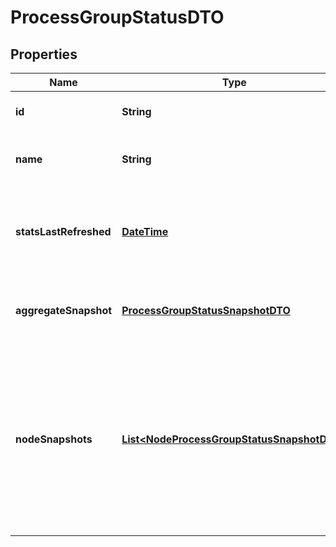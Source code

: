
# ProcessGroupStatusDTO

## Properties
Name | Type | Description | Notes
------------ | ------------- | ------------- | -------------
**id** | **String** | The ID of the Process Group |  [optional]
**name** | **String** | The name of the Process Group |  [optional]
**statsLastRefreshed** | [**DateTime**](DateTime.md) | The time the status for the process group was last refreshed. |  [optional]
**aggregateSnapshot** | [**ProcessGroupStatusSnapshotDTO**](ProcessGroupStatusSnapshotDTO.md) | The aggregate status of all nodes in the cluster |  [optional]
**nodeSnapshots** | [**List&lt;NodeProcessGroupStatusSnapshotDTO&gt;**](NodeProcessGroupStatusSnapshotDTO.md) | The status reported by each node in the cluster. If the NiFi instance is a standalone instance, rather than a clustered instance, this value may be null. |  [optional]



